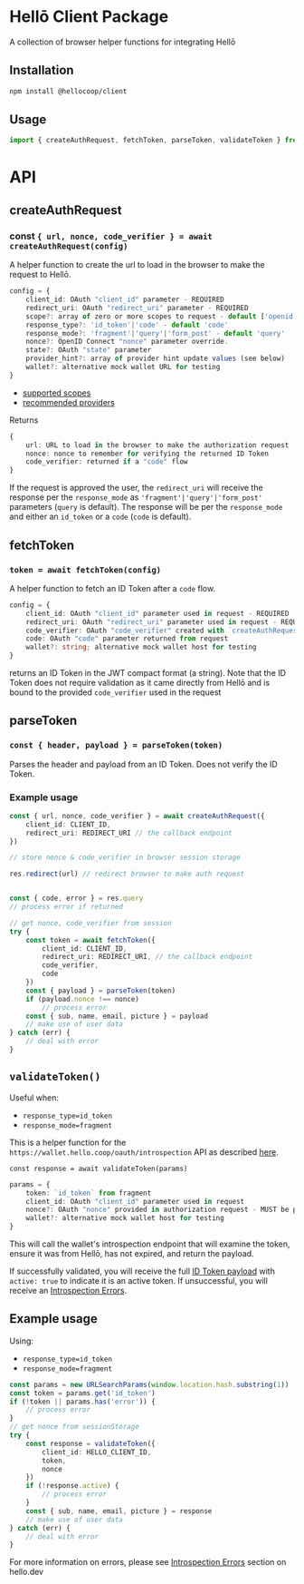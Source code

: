 # Hellō Client Package

A collection of browser helper functions for integrating Hellō

## Installation
```bash
npm install @hellocoop/client
```
## Usage 
```typescript
import { createAuthRequest, fetchToken, parseToken, validateToken } from '@hellocoop/client'

```
# API

## createAuthRequest

### const `{ url, nonce, code_verifier } = await createAuthRequest(config)`

A helper function to create the url to load in the browser to make the request to Hellō.

```typescript
config = {
    client_id: OAuth "client_id" parameter - REQUIRED
    redirect_uri: OAuth "redirect_uri" parameter - REQUIRED
    scope?: array of zero or more scopes to request - default ['openid','name','email','picture']
    response_type?: 'id_token'|'code' - default 'code'
    response_mode?: 'fragment'|'query'|'form_post' - default 'query'
    nonce?: OpenID Connect "nonce" parameter override. 
    state?: OAuth "state" parameter
    provider_hint?: array of provider hint update values (see below)
    wallet?: alternative mock wallet URL for testing
}
```
- [supported scopes](https://www.hello.dev/documentation/hello-claims.html)
- [recommended providers](https://www.hello.dev/documentation/provider-hint.html)

Returns
```typescript
{
    url: URL to load in the browser to make the authorization request
    nonce: nonce to remember for verifying the returned ID Token
    code_verifier: returned if a "code" flow
}
```

If the request is approved the user, the `redirect_uri` will receive the response per the `response_mode` as `'fragment'|'query'|'form_post'` parameters (`query` is default). The response will be per the `response_mode` and either an `id_token` or a `code` (`code` is default).



## fetchToken
### `token = await fetchToken(config)`

A helper function to fetch an ID Token after a `code` flow. 

```typescript
config = {
    client_id: OAuth "client_id" parameter used in request - REQUIRED
    redirect_uri: OAuth "redirect_uri" parameter used in request - REQUIRED
    code_verifier: OAuth "code_verifier" created with `createAuthRequest()`
    code: OAuth "code" parameter returned from request
    wallet?: string; alternative mock wallet host for testing
} 
```

returns an ID Token in the JWT compact format (a string). Note that the ID Token does not require validation as it came directly from Hellō and is bound to the provided `code_verifier` used in the request

## parseToken
### `const { header, payload } = parseToken(token)`

Parses the header and payload from an ID Token. Does not verify the ID Token.

### Example usage

```typescript
const { url, nonce, code_verifier } = await createAuthRequest({
    client_id: CLIENT_ID,
    redirect_uri: REDIRECT_URI // the callback endpoint
})

// store nonce & code_verifier in browser session storage

res.redirect(url) // redirect browser to make auth request
```

```typescript

const { code, error } = res.query
// process error if returned

// get nonce, code_verifier from session
try {
    const token = await fetchToken({
        client_id: CLIENT_ID,
        redirect_uri: REDIRECT_URI, // the callback endpoint
        code_verifier,
        code
    })
    const { payload } = parseToken(token)
    if (payload.nonce !== nonce)
        // process error
    const { sub, name, email, picture } = payload
    // make use of user data
} catch (err) {
    // deal with error
}

```

## `validateToken()`

Useful when:
- `response_type=id_token`
- `response_mode=fragment`

This is a helper function for the `https://wallet.hello.coop/oauth/introspection` API as described [here](../Integrating-hello#id-token). 

`const response = await validateToken(params)`

```typescript
params = {
    token: `id_token` from fragment
    client_id: OAuth "client_id" parameter used in request
    nonce?: OAuth "nonce" provided in authorization request - MUST be provided if in request
    wallet?: alternative mock wallet host for testing
} 
```

This will call the wallet's introspection endpoint that will examine the token, ensure it was from Hellō, has not expired, and return the payload.

If successfully validated, you will receive the full [ID Token payload](../Integrating-hello#introspection-response) with `active: true` to indicate it is an active token. If unsuccessful, you will receive an [Introspection Errors](./errors#introspection).

## Example usage

Using:
- `response_type=id_token`
- `response_mode=fragment`

```typescript
const params = new URLSearchParams(window.location.hash.substring(1))
const token = params.get('id_token')
if (!token || params.has('error')) {
    // process error
}
// get nonce from sessionStorage
try {
    const response = validateToken({
        client_id: HELLO_CLIENT_ID,
        token, 
        nonce
    })
    if (!response.active) {
        // process error
    }
    const { sub, name, email, picture } = response
    // make use of user data
} catch (err) {
    // deal with error
}
```

For more information on errors, please see [Introspection Errors](https://www.hello.dev/documentation/errors.html#introspection-errors) section on hello.dev

<!-- [API Documentation](https://www.hello.dev/documentation/sdk-reference.html#client) -->